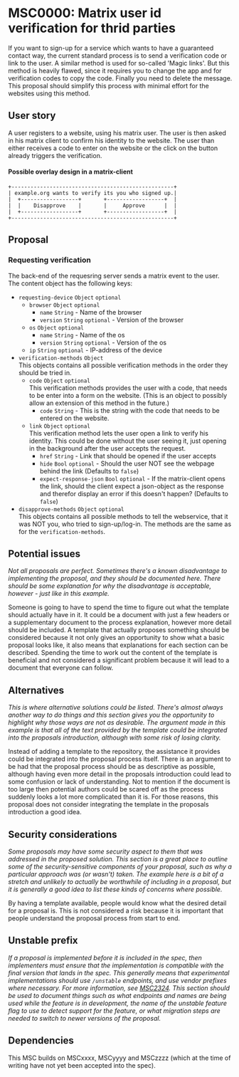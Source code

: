 # MSC0000: Matrix user id verification for thrid parties

If you want to sign-up for a service which wants to have a guaranteed contact way, the current standard process is to send a verification code or link to the user. A similar method is used for so-called 'Magic links'. But this method is heavily flawed, since it requires you to change the app and for verification codes to copy the code. Finally you need to delete the message. This proposal should simplify this process with minimal effort for the websites using this method.

## User story
A user registers to a website, using his matrix user. The user is then asked in his matrix client to confirm his identity to the website. The user than either receives a code to enter on the website or the click on the button already triggers the verification.
#### Possible overlay design in a matrix-client
```
+---------------------------------------------------+
| example.org wants to verify its you who signed up.|
|  +------------------+       +------------------+  |
|  |    Disapprove    |       |     Approve      |  |
|  +------------------+       +------------------+  |
+---------------------------------------------------+
```

## Proposal
### Requesting verification
The back-end of the requesring server sends a matrix event to the user. The content object has the following keys:
- ```requesting-device``` ```Object``` ```optional```
  - ```browser``` ```Object``` ```optional```
    - ```name``` ```String``` - Name of the browser
    - ```version``` ```String``` ```optional``` - Version of the browser
  - ```os``` ```Object``` ```optional```
    - ```name``` ```String``` - Name of the os
    - ```version``` ```String``` ```optional``` - Version of the os
  - ```ip``` ```String``` ```optional``` - IP-address of the device
- ```verification-methods``` ```Object```<br>This objects contains all possible verification methods in the order they should be tried in.
  - ```code``` ```Object``` ```optional```<br>This verification methods provides the user with a code, that needs to be enter into a form on the website. (This is an object to possibly allow an extension of this method in the future.)
    - ```code``` ```String``` - This is the string with the code that needs to be entered on the website.
  - ```link``` ```Object``` ```optional```<br>This verification method lets the user open a link to verify his identity. This could be done without the user seeing it, just opening in the background after the user accepts the request.
    - ```href``` ```String``` - Link that should be opened if the user accepts
    - ```hide``` ```Bool``` ```optional``` - Should the user NOT see the webpage behind the link (Defaults to ```false```)
    - ```expect-response-json``` ```Bool``` ```optional``` - If the matrix-client opens the link, should the client expect a json-object as the response and therefor display an error if this doesn't happen? (Defaults to ```false```)
- ```disapprove-methods``` ```Object``` ```optional```<br>This objects contains all possible methods to tell the webservice, that it was NOT you, who tried to sign-up/log-in. The methods are the same as for the ```verification-methods```.

## Potential issues

*Not all proposals are perfect. Sometimes there's a known disadvantage to implementing the proposal,
and they should be documented here. There should be some explanation for why the disadvantage is
acceptable, however - just like in this example.*

Someone is going to have to spend the time to figure out what the template should actually have in it.
It could be a document with just a few headers or a supplementary document to the process explanation,
however more detail should be included. A template that actually proposes something should be considered
because it not only gives an opportunity to show what a basic proposal looks like, it also means that
explanations for each section can be described. Spending the time to work out the content of the template
is beneficial and not considered a significant problem because it will lead to a document that everyone
can follow.


## Alternatives

*This is where alternative solutions could be listed. There's almost always another way to do things
and this section gives you the opportunity to highlight why those ways are not as desirable. The
argument made in this example is that all of the text provided by the template could be integrated
into the proposals introduction, although with some risk of losing clarity.*

Instead of adding a template to the repository, the assistance it provides could be integrated into
the proposal process itself. There is an argument to be had that the proposal process should be as
descriptive as possible, although having even more detail in the proposals introduction could lead to
some confusion or lack of understanding. Not to mention if the document is too large then potential
authors could be scared off as the process suddenly looks a lot more complicated than it is. For those
reasons, this proposal does not consider integrating the template in the proposals introduction a good
idea.


## Security considerations

*Some proposals may have some security aspect to them that was addressed in the proposed solution. This
section is a great place to outline some of the security-sensitive components of your proposal, such as
why a particular approach was (or wasn't) taken. The example here is a bit of a stretch and unlikely to
actually be worthwhile of including in a proposal, but it is generally a good idea to list these kinds
of concerns where possible.*

By having a template available, people would know what the desired detail for a proposal is. This is not
considered a risk because it is important that people understand the proposal process from start to end.

## Unstable prefix

*If a proposal is implemented before it is included in the spec, then implementers must ensure that the
implementation is compatible with the final version that lands in the spec. This generally means that
experimental implementations should use `/unstable` endpoints, and use vendor prefixes where necessary.
For more information, see [MSC2324](https://github.com/matrix-org/matrix-doc/pull/2324). This section
should be used to document things such as what endpoints and names are being used while the feature is
in development, the name of the unstable feature flag to use to detect support for the feature, or what
migration steps are needed to switch to newer versions of the proposal.*

## Dependencies

This MSC builds on MSCxxxx, MSCyyyy and MSCzzzz (which at the time of writing have not yet been accepted
into the spec).

